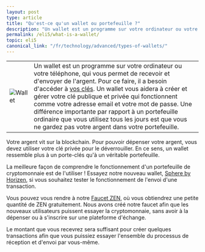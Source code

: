 ```yaml
---
layout: post
type: article
title: "Qu'est-ce qu'un wallet ou portefeuille ?"
description: "Un wallet est un programme sur votre ordinateur ou votre téléphone, qui vous permet de recevoir et d'envoyer de l'argent."
permalink: /eli5/what-is-a-wallet/
topic: eli5
canonical_link: "/fr/technology/advanced/types-of-wallets/"
---
```


<table class="table lead">
    <tr>
        <td class="icon"><img src="/assets/post_files/eli5/what-is-a-wallet/Wallet-2.jpg" alt="Wallet"></td>
        <td>
            Un wallet est un programme sur votre ordinateur ou votre téléphone, qui vous permet de recevoir et d'envoyer de l'argent. Pour ce faire, il a besoin d'accéder à <a href="{{ site.baseurl }}{% post_url /eli5/2000-01-10-what-is-public-key-cryptography %}">vos clés</a>. Un wallet vous aidera à créer et gérer votre clé publique et privée qui fonctionnent comme votre adresse email et votre mot de passe. Une différence importante par rapport à un portefeuille ordinaire que vous utilisez tous les jours est que vous ne gardez pas votre argent dans votre portefeuille.
        </td>
    </tr>
</table> 


Votre argent vit sur la blockchain. Pour pouvoir dépenser votre argent, vous devez utiliser votre clé privée pour le déverrouiller. En ce sens, un wallet ressemble plus à un porte-clés qu'à un véritable portefeuille.

La meilleure façon de comprendre le fonctionnement d'un portefeuille de cryptomonnaie est de l'utiliser ! Essayez notre nouveau wallet, [Sphere by Horizen](https://www.horizen.global/es/wallets/), si vous souhaitez tester le fonctionnement de l'envoi d'une transaction.

Vous pouvez vous rendre à notre [Faucet ZEN](https://getzen.cash/), où vous obtiendrez une petite quantité de ZEN gratuitement. Nous avons créé notre faucet afin que les nouveaux utilisateurs puissent essayer la cryptomonnaie, sans avoir à la dépenser ou à s'inscrire sur une plateforme d'échange.

Le montant que vous recevrez sera suffisant pour créer quelques transactions afin que vous puissiez essayer l'ensemble du processus de réception et d'envoi par vous-même.
